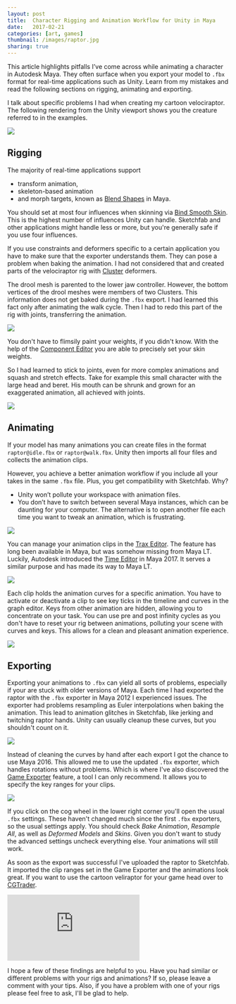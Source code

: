 ```yaml
---
layout: post
title:  Character Rigging and Animation Workflow for Unity in Maya
date:   2017-02-21
categories: [art, games]
thumbnail: /images/raptor.jpg
sharing: true
---
```


This article highlights pitfalls I’ve come across while animating a character in Autodesk Maya. They often surface when you export your model to `.fbx` format for real-time applications such as Unity. Learn from my mistakes and read the following sections on rigging, animating and exporting.

I talk about specific problems I had when creating my cartoon velociraptor. The following rendering from the Unity viewport shows you the creature referred to in the examples.

<style>
.Article-content img {
    max-width: calc(100% - 4 * 1.375em);
    max-height: 480px;
}
</style>

![](/images/raptor.jpg)

## Rigging

The majority of real-time applications support

* transform animation,
* skeleton-based animation
* and morph targets, known as [Blend Shapes][] in Maya.

You should set at most four influences when skinning via [Bind Smooth Skin][]. This is the highest number of influences Unity can handle. Sketchfab and other applications might handle less or more, but you're generally safe if you use four influences.

If you use constraints and deformers specific to a certain application you have to make sure that the exporter understands them. They can pose a problem when baking the animation. I had not considered that and created parts of the velociraptor rig with [Cluster][] deformers. 

The drool mesh is parented to the lower jaw controller. However, the bottom vertices of the drool meshes were members of two Clusters. This information does not get baked during the `.fbx` export. I had learned this fact only after animating the walk cycle. Then I had to redo this part of the rig with joints, transferring the animation.

![](/images/drool-joints-and-rig-controls.png)

You don't have to flimsily paint your weights, if you didn't know. With the help of the [Component Editor][] you are able to precisely set your skin weights.

So I had learned to stick to joints, even for more complex animations and squash and stretch effects. Take for example this small character with the large head and beret. His mouth can be shrunk and grown for an exaggerated animation, all achieved with joints.

![](/images/squash-and-strech-head-rig.png)

## Animating

If your model has many animations you can create files in the format `raptor@idle.fbx` or `raptor@walk.fbx`. Unity then imports all four files and collects the animation clips.

However, you achieve a better animation workflow if you include all your takes in the same `.fbx` file. Plus, you get compatibility with Sketchfab. Why?

* Unity won’t pollute your workspace with animation files.
* You don’t have to switch between several Maya instances, which can be daunting for your computer. The alternative is to open another file each time you want to tweak an animation, which is frustrating.

![](https://docs.unity3d.com/uploads/Main/animation_at_naming.png)

You can manage your animation clips in the [Trax Editor][]. The feature has long been available in Maya, but was somehow missing from Maya LT. Luckily, Autodesk introduced the [Time Editor][] in Maya 2017. It serves a similar purpose and has made its way to Maya LT.

![](/images/trax-editor.png)

Each clip holds the animation curves for a specific animation. You have to activate or deactivate a clip to see key ticks in the timeline and curves in the graph editor. Keys from other animation are hidden, allowing you to concentrate on your task. You can use pre and post infinity cycles as you don't have to reset your rig between animations, polluting your scene with curves and keys. This allows for a clean and pleasant animation experience.

![](/images/graph-editor.png)

## Exporting

Exporting your animations to `.fbx` can yield all sorts of problems, especially if your are stuck with older versions of Maya. Each time I had exported the raptor with the `.fbx` exporter in Maya 2012 I experienced issues. The exporter had problems resampling as Euler interpolations when baking the animation. This lead to animation glitches in Sketchfab, like jerking and twitching raptor hands. Unity can usually cleanup these curves, but you shouldn't count on it.

![](/images/resample-as-euler-interpolation-problems.png)

Instead of cleaning the curves by hand after each export I got the chance to use Maya 2016. This allowed me to use the updated `.fbx` exporter, which handles rotations without problems. Which is where I've also discovered the  [Game Exporter][] feature, a tool I can only recommend. It allows you to specify the key ranges for your clips.

![](/images/game-exporter.png)

If you click on the cog wheel in the lower right corner you'll open the usual `.fbx` settings. These haven't changed much since the first `.fbx` exporters, so the usual settings apply. You should check _Bake Animation_, _Resample All_, as well as _Deformed Models_ and _Skins_. Given you don't want to study the advanced settings uncheck everything else. Your animations will still work.

As soon as the export was successful I've uploaded the raptor to Sketchfab. It imported the clip ranges set in the Game Exporter and the animations look great. If you want to use the cartoon veliraptor for your game head over to [CGTrader][].

<div class="FlexEmbed">
    <div class="FlexEmbed-ratio FlexEmbed-ratio--16by9">
        <iframe class="FlexEmbed-content" src="https://sketchfab.com/models/862273bcc4764dc39e86b88f46dd69ea/embed" frameborder="0" allowvr allowfullscreen mozallowfullscreen="true" webkitallowfullscreen="true" onmousewheel=""></iframe>
    </div>
</div>

I hope a few of these findings are helpful to you. Have you had similar or different problems with your rigs and animations? If so, please leave a comment with your tips. Also, if you have a problem with one of your rigs please feel free to ask, I'll be glad to help.



[Blend Shapes]: https://knowledge.autodesk.com/guidref/MAYAUL/2016/learn-explore/GUID-B8853C3F-2997-4DC2-95A0-7C43E45888E4
[Cluster]: https://knowledge.autodesk.com/guidref/MAYAUL/2016/learn-explore/GUID-B7C96FEA-C415-4927-8E02-396F0E837DE2
[Component Editor]: https://knowledge.autodesk.com/guidref/MAYAUL/2015/learn-explore/Basics_Windows_and_Editors_Component_Editor
[Bind Smooth Skin]: https://knowledge.autodesk.com/guidref/MAYAUL/2016/learn-explore/GUID-8DBA9E62-3854-4348-A0AD-1F981ECEA54F
[Trax Editor]: https://knowledge.autodesk.com/guidref/MAYAUL/2016/learn-explore/GUID-33C829F4-635C-4DEB-956C-6A54BEE1EC89
[Time Editor]: https://knowledge.autodesk.com/guidref/MAYAUL/2017/learn-explore/GUID-E4B5DB7D-7351-4561-BD8B-60AC9D48DDF6
[Game Exporter]: https://knowledge.autodesk.com/guidref/MAYAUL/2016/learn-explore/GUID-2DB6E7B0-04B8-4585-91E9-7D64B02D0338
[CGTrader]: https://www.cgtrader.com/3d-models/animals/dinosaur/velociraptor-16bc459b-4c90-4cce-ae1b-ddb6a84a71cf
